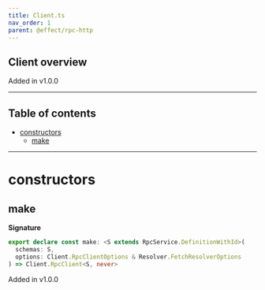 ```yaml
---
title: Client.ts
nav_order: 1
parent: @effect/rpc-http
---
```


## Client overview

Added in v1.0.0

---

<h2 class="text-delta">Table of contents</h2>

- [constructors](#constructors)
  - [make](#make)

---

# constructors

## make

**Signature**

```ts
export declare const make: <S extends RpcService.DefinitionWithId>(
  schemas: S,
  options: Client.RpcClientOptions & Resolver.FetchResolverOptions
) => Client.RpcClient<S, never>
```

Added in v1.0.0
